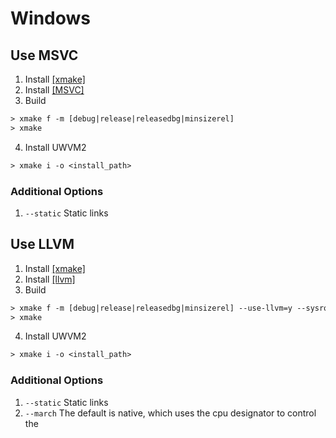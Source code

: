 # Windows


## Use MSVC
1. Install [[xmake]](https://github.com/xmake-io/xmake/)
2. Install [[MSVC]](https://visualstudio.microsoft.com/downloads/#build-tools-for-visual-studio-2022)
3. Build
```ps
> xmake f -m [debug|release|releasedbg|minsizerel]
> xmake
```
4. Install UWVM2
```ps
> xmake i -o <install_path>
```

### Additional Options
1. `--static` Static links


## Use LLVM
1. Install [[xmake]](https://github.com/xmake-io/xmake/)
2. Install [[llvm]](https://github.com/llvm/llvm-project/releases)
3. Build
```ps
> xmake f -m [debug|release|releasedbg|minsizerel] --use-llvm=y --sysroot=<unknown-windows-msvc sysroot path>
> xmake
```
4. Install UWVM2
```ps
> xmake i -o <install_path>
```

### Additional Options
1. `--static` Static links
2. `--march` The default is native, which uses the cpu designator to control the